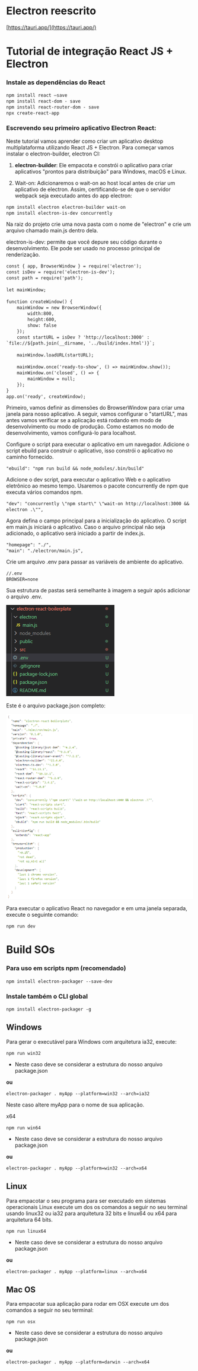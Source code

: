 # Electron reescrito
[https://tauri.app/](https://tauri.app/)

# Tutorial de integração React JS + Electron

### Instale as dependências do React

    npm install react –save
    npm install react-dom - save
    npm install react-router-dom - save
    npx create-react-app

### Escrevendo seu primeiro aplicativo Electron React:

Neste tutorial vamos aprender como criar um aplicativo desktop multiplataforma utilizando React JS + Electron.
Para começar vamos instalar o electron-builder, electron CI:

1. **electron-builder**: Ele empacota e constrói o aplicativo para criar aplicativos "prontos para distribuição" para Windows, macOS e Linux.

2. Wait-on: Adicionaremos o wait-on ao host local antes de criar um aplicativo de electron. Assim, certificando-se de que o servidor webpack seja executado antes do app electron:

```
npm install electron electron-builder wait-on
npm install electron-is-dev concurrently
```

Na raiz do projeto crie uma nova pasta com o nome de "electron" e crie um arquivo chamado main.js dentro dela.

electron-is-dev: permite que você depure seu código durante o desenvolvimento. Ele pode ser usado no processo principal de renderização.

    const { app, BrowserWindow } = require('electron');
    const isDev = require('electron-is-dev');
    const path = require('path');

    let mainWindow;

    function createWindow() {
        mainWindow = new BrowserWindow({
            width:800,
            height:600,
            show: false
        });
        const startURL = isDev ? 'http://localhost:3000' : `file://${path.join(__dirname, '../build/index.html')}`;

        mainWindow.loadURL(startURL);

        mainWindow.once('ready-to-show', () => mainWindow.show());
        mainWindow.on('closed', () => {
            mainWindow = null;
        });
    }
    app.on('ready', createWindow);

Primeiro, vamos definir as dimensões do BrowserWindow para criar uma janela para nosso aplicativo. A seguir, vamos configurar o "startURL", mas antes vamos verificar se a aplicação está rodando em modo de desenvolvimento ou modo de produção. Como estamos no modo de desenvolvimento, vamos configurá-lo para localhost.

Configure o script para executar o aplicativo em um navegador. Adicione o script ebuild para construir o aplicativo, isso constrói o aplicativo no caminho fornecido.

    "ebuild": "npm run build && node_modules/.bin/build"

Adicione o dev script, para executar o aplicativo Web e o aplicativo eletrônico ao mesmo tempo. Usaremos o pacote concurrently de npm que executa vários comandos npm.

    "dev": "concurrently \"npm start\" \"wait-on http://localhost:3000 && electron .\"",

Agora defina o campo principal para a inicialização do aplicativo. O script em main.js iniciará o aplicativo. Caso o arquivo principal não seja adicionado, o aplicativo será iniciado a partir de index.js.

    "homepage": "./",
    "main": "./electron/main.js",

Crie um arquivo .env para passar as variáveis ​​de ambiente do aplicativo.

    //.env
    BROWSER=none

Sua estrutura de pastas será semelhante à imagem a seguir após adicionar o arquivo .env.

![](./md-images/estruturas-pastas.png)

Este é o arquivo package.json completo:

![](./md-images/packege-json-electron+react.png)

Para executar o aplicativo React no navegador e em uma janela separada, execute o seguinte comando:

    npm run dev

# Build SOs

### Para uso em scripts npm (recomendado)

    npm install electron-packager --save-dev

### Instale também o CLI global

    npm install electron-packager -g

## Windows

Para gerar o executável para Windows com arquitetura ia32, execute:

    npm run win32

- Neste caso deve se considerar a estrutura do nosso arquivo package.json

**ou**

    electron-packager . myApp --platform=win32 --arch=ia32

Neste caso altere myApp para o nome de sua aplicação.

x64

    npm run win64

- Neste caso deve se considerar a estrutura do nosso arquivo package.json

**ou**

    electron-packager . myApp --platform=win32 --arch=x64

## Linux

Para empacotar o seu programa para ser executado em sistemas operacionais Linux execute um dos os comandos a seguir no seu terminal usando linux32 ou ia32 para arquitetura 32 bits e linux64 ou x64 para arquitetura 64 bits.

    npm run linux64

- Neste caso deve se considerar a estrutura do nosso arquivo package.json

**ou**

    electron-packager . myApp --platform=linux --arch=x64

## Mac OS

Para empacotar sua aplicação para rodar em OSX execute um dos comandos a seguir no seu terminal:

    npm run osx

- Neste caso deve se considerar a estrutura do nosso arquivo package.json

**ou**

    electron-packager . myApp --platform=darwin --arch=x64
